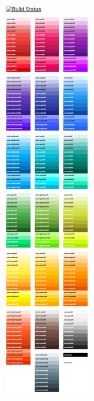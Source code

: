 [![Build Status](https://travis-ci.org/drew-walker/material-design-palette.svg?branch=master)](https://travis-ci.org/drew-walker/material-design-palette)

![Palette](https://raw.githubusercontent.com/drew-walker/material-design-palette/master/palette.png)
